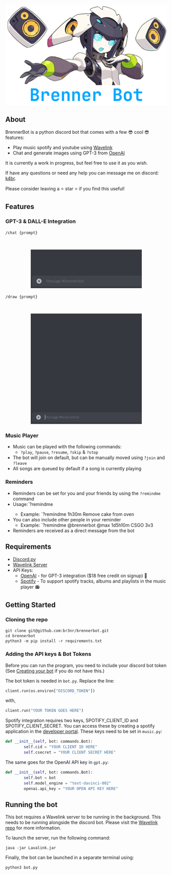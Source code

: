 <div align="center">
	<br />
	<p>
		<a><img src="assets/banner.png" width="546" alt="Brenner Bot <3" /></a>
	</p>
</div>

## About
BrennerBot is a python discord bot that comes with a few 😎 cool 😎 features:
- Play music spotify and youtube using [Wavelink](https://github.com/PythonistaGuild/Wavelink)
- Chat and generate images using GPT-3 from [OpenAI](https://openai.com/api/)

It is currently a work in progress, but feel free to use it as you wish. 

If have any questions or need any help you can message me on discord: [k4br](https://discordapp.com/users/253874297066618880).

Please consider leaving a ⭐ star ⭐ if you find this useful! 

## Features
### GPT-3 & DALL-E Integration
`/chat {prompt}`
<div align="center">
	<br />
	<p>
		<a><img src="assets/chat.gif" width="346" alt="Brenner Bot <3" /></a>
	</p>
</div>

`/draw {prompt}`
<div align="center">
	<br />
	<p>
		<a><img src="assets/dalle.gif" width="346" alt="Brenner Bot <3" /></a>
	</p>
</div>


### Music Player
- Music can be played with the following commands:
  - `?play`, `?pause`, `?resume`, `?skip` & `?stop`
- The bot will join on default, but can be manually moved using `?join` and `?leave`
- All songs are queued by default if a song is currently playing

### Reminders
- Reminders can be set for you and your friends by using the `?remindme` command
- Usage:`?remindme <XdYhZm> <reminder> 	
	- Example: `?remindme 1h30m Remove cake from oven
- You can also include other people in your reminder
	- Example: `?remindme @brennerbot @max 1d5h10m CSGO 3v3
- Reminders are received as a direct message from the bot
 
## Requirements
- [Discord.py](https://github.com/Rapptz/discord.py)
- [Wavelink Server](https://github.com/PythonistaGuild/Wavelink)
- API Keys:
   - [OpenAI](https://openai.com/api/) - for GPT-3 integration ($18 free credit on signup) 🤖
   - [Spotify](https://developer.spotify.com/documentation/web-api/) - To support spotify tracks, albums and playlists in the music player 📻

## Getting Started 

### Cloning the repo
```
git clone git@github.com:br3nr/brennerbot.git
cd brennerbot
python3 -m pip install -r requirements.txt
```

### Adding the API keys & Bot Tokens
Before you can run the program, you need to include your discord bot token (See [Creating your bot](https://discordjs.guide/preparations/setting-up-a-bot-application.html#creating-your-bot) if you do not have this.) 

The bot token is needed in `bot.py`. Replace the line:

```py
client.run(os.environ["DISCORD_TOKEN"])
``` 

with,
```py
client.run("YOUR TOKEN GOES HERE")
```

Spotify integration requires two keys, SPOTIFY_CLIENT_ID and SPOTIFY_CLIENT_SECRET. You can access these by creating a spotify application in the [developer portal](https://developer.spotify.com/dashboard/). These keys need to be set in `music.py`: 

```py
def __init__(self, bot: commands.Bot):
        self.cid = "YOUR CLIENT ID HERE"
        self.csecret = "YOUR CLIENT SECRET HERE"
```

The same goes for the OpenAI API key in `gpt.py`:

```py
def __init__(self, bot: commands.Bot):
        self.bot = bot
        self.model_engine = "text-davinci-002"
        openai.api_key = "YOUR OPEN API KEY HERE"
```

## Running the bot
This bot requires a Wavelink server to be running in the background. This needs to be running alongside the discord bot. Please visit the [Wavelink repo](https://github.com/PythonistaGuild/Wavelink) for more information. 

To launch the server, run the following command:
```
java -jar Lavalink.jar
```

Finally, the bot can be launched in a separate terminal using:
```
python3 bot.py
```
